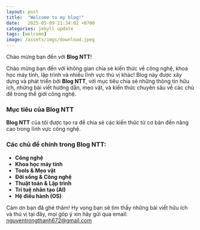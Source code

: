 ```yaml
---
layout: post
title:  "Welcome to my blog!"
date:   2025-05-09 21:34:02 +0700
categories: jekyll update
tags: [welcome]
image: /assets/imgs/download.jpeg
---
```


Chào mừng bạn đến với **Blog NTT**!

Chào mừng bạn đến với không gian chia sẻ kiến thức về công nghệ, khoa học máy tính, lập trình và nhiều lĩnh vực thú vị khác! Blog này được xây dựng và phát triển bởi **Blog NTT**, với mục tiêu chia sẻ những thông tin hữu ích, những bài viết hướng dẫn, mẹo vặt, và kiến thức chuyên sâu về các chủ đề trong thế giới công nghệ.


### Mục tiêu của Blog NTT

**Blog NTT** của tôi được tạo ra để chia sẻ các kiến thức từ cơ bản đến nâng cao trong lĩnh vực công nghệ.

 
 
### Các chủ đề chính trong **Blog NTT**:

- **Công nghệ** 
- **Khoa học máy tính**
- **Tools & Mẹo vặt**
- **Đời sống & Công nghệ**
- **Thuật toán & Lập trình**
- **Trí tuệ nhân tạo (AI)**
- **Hệ điều hành (OS)**
  
Cảm ơn bạn đã ghé thăm! Hy vọng bạn sẽ tìm thấy những bài viết hữu ích và thú vị tại đây, mọi góp ý xin hãy gửi qua email:   [nguyentrongthanh672@gmail.com](mailto:nguyentrongthanh672@gmail.com)

